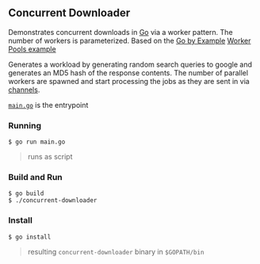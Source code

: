 ## Concurrent Downloader

Demonstrates concurrent downloads in [Go](https://golang.org/) via a worker pattern.  The number of
workers is parameterized.  Based on the [Go by Example](https://gobyexample.com) [Worker Pools example](https://gobyexample.com/worker-pools)

Generates a workload by generating random search queries to google and generates an MD5 hash of the response contents.  The number of parallel workers are spawned and start processing the jobs as they are sent in via [channels](https://gobyexample.com/channels).

[`main.go`](main.go) is the entrypoint

### Running

	$ go run main.go

> runs as script

### Build and Run

	$ go build
	$ ./concurrent-downloader

### Install

	$ go install

> resulting `concurrent-downloader` binary in `$GOPATH/bin`